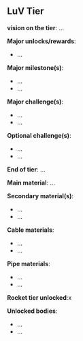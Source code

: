 ## LuV Tier
<div align="justify">

**vision on the tier**:
...

**Major unlocks/rewards**:
- ...

**Major milestone(s)**:
- ...
- ...

**Major challenge(s)**:
- ...
- ...

**Optional challenge(s)**:
- ...
- ...

**End of tier**: ...

**Main material**: ...

**Secondary material(s)**:
- ...
- ...

**Cable materials**:
- ...
- ...

**Pipe materials**:
- ...
- ...

**Rocket tier unlocked**:x

**Unlocked bodies**:
- ...
- ...
</div>

